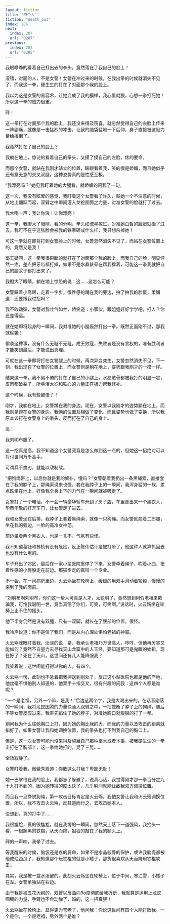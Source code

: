 ```yaml
---
layout: fiction
title: "四个人"
fiction: "death_bus"
index: 286
next:
  index: 287
  url: "0287"
previous:
  index: 285
  url: "0285"
---
```

我眼睁睁的看着自己打出去的拳头，竟然落在了我自己的脸上！

没错，对面的人，不是女警！女警在冲过来的时候，在我出拳的时候就消失不见了，而我这一拳，硬生生的打在了对面那个我的脸上。

我以为这是女警的易容术，让她变成了我的模样，我心里就狠，心想一拳打死她！所以这一拳的威力很重。

砰！

这一拳打在对面那个我的脸上，我还没来得及窃喜，就忽然觉得自己的左脸上传来一阵剧痛，就像是一击猛烈的冲击，让我的脑袋猛地一下后仰，身子直接被这股力量给撂倒了。

我竟然打在了自己的脸上？

我躺在地上，惊诧的看着自己的拳头，又摸了摸自己的左脸，疼的要命。

而那个女警，就站在我刚才站立的位置，眯眼看着我，笑的很是娇媚，而且她似乎还有意无意的交叉双腿，这种姿势真的是性感至极。

“我漂亮吗？”她见我盯着她的大腿看，就娇媚的问我了一句。

这一次，我没有眩晕的感觉，我盯着这个女警看了许久，趁她一个不注意的时候，从地上翻跃而起，双臂之中瞬间灌入龙蛇图腾之力量，对准女警的脸就打了过去。

我大喝一声：我让你浪！让你漂亮！

这一拳，我瞪大了眼睛，看的分明，拳头如流星掠过，对准她白皙的脸蛋就砸了过去。我可不在乎这张脸会被我的铁拳砸成什么样，我只想杀掉她！

可这一拳就在即将打到女警脸上的时候，女警忽然消失不见了，而站在女警位置上的，竟然又是我！

毫无疑问，这一拳我很果断的就打在了对面那个我的脸上，而我自己的脸，明显怦然一疼，差点把牙齿都打掉，如果不是水晶骸骨在帮我撑着，可能这一拳我就把自己的脑浆子都打出来了。

我瞪大了眼睛，躺在地上惊恐的说：这……这怎么可能？

女警踩着小高跟，走着一字步，很性感的蹲在我的旁边，拍了拍我的脸蛋，柔媚道：还要跟我过招吗？

我不敢动弹，女警对我吐气如兰，娇笑道：小家伙，跟姐姐好好学学吧，打人？你还差得远。

就在她即将起身的一瞬间，我对准她的小腿轰然打出一拳。既然正面刚不过，那我就偷袭！

偷袭这种事，没有什么无耻不无耻，成王败寇，失败者是没有言权的，唯有胜利者才能笑到最后，才能说出真理。

可就在这一拳即将打在女警腿上的时候，再次异变突生，女警忽然消失不见，下一刻，我出现在了女警的位置上，而女警则是躺在地上，姿势跟我刚才的一模一样。

结果这一拳，我不偏不倚的打在了自己的小腿上，水晶骸骨都被我打的明显一震，皮肉都破裂了，所幸活太岁和铁心的力量正在极力帮我修补。

这个时候，我有些醒悟了！

刚才，我躺在地上，女警蹲在我的身边。现在，女警以我刚才的姿势躺在地上，而我则是蹲在女警的身边。我俩的位置互相做了变化，而且姿势也做了变换，所以我原本该打在女警身上的拳头，反而打在了自己的身上。

高！

我刘明布服了。

这一招真是高，我不知道这个女警究竟是怎么做到这一点的，但她这一招绝对可以对付世间万千高手。

可谓兵不血刃，就能以敌制敌。

“把狗绳带上，以后你就是我的奴仆，懂吗？”女警朝着我扔出一条黑绳索，直接套在了我的脖子上，那绳索说来也怪，套在我脖子上的一瞬间，我浑身猛的一软，差点跌坐在地上，好像我全身上下的力气在一瞬间就被吸走了。

女警打了一个电话，不一会一辆豪华轿车开到了房子店，车里走出来一个黑衣人，毕恭毕敬的打开车门，让女警走了进去。

我和女警坐在后排，我脖子上套着黑绳索，就像一只狗绳。而女警就翘着二郎腿，坐在我的旁边，一脸的高冷女神范。

前边坐着两个黑衣人，也是一言不，气氛有些怪。

我不知道葛钰和苏桢有没有危险，反正陈伟估计是被打晕了，他这种人就算抓回去也没有什么用的。

车子开出了郊区，最后在一家小型医院里停了下来，女警牵着绳子，吹着小曲，扭着性感的小屁股走在前边。那猫步走的真叫一个专业。

不一会，在一间病房里边，火云殇坐在轮椅上，缓缓的用双手滑动着轮毂，慢慢的来到了我的面前。

“刘明布啊刘明布，你们这一帮人可真是人才，太聪明了，竟然想到用假老祖来欺骗我，可怜我聪明一世，竟当真信了你们，可笑，可笑啊。”说话时，火云殇坐在轮椅上止不住的摇头。

他下半身仍然是没有双腿，只有一双脚，就长在了腰部的位置，很怪。

我冷声说道：你不是信了我们，而是从内心深处惧怕老祖的神威。

火云殇眯眼盯着我，淡淡的说：是，我承认老祖乃万世高人，哼哼，但他再厉害又能如何？竟然不自量力去寻找天山龙窟中的人王经，要知道那可是鬼眼的始祖，现在好了？死在了天山，这世间还有几人能降服我？

我笑着说：这世间能打得过你的人，有四个。

火云殇一愣，此刻也不急着把我押送到别处了，反正这小型医院也都是他的产地，他丝毫不惧怕别人知道的，他双手十指交叉，很有兴趣的问我：这四个人都是谁呢？

“一个是老祖，另外一个嘛，是我！”后边这两个字，我是大喝出来的，在话音刚落的一瞬间，我将龙蛇图腾的力量快涌入双臂之中，一把拽断了脖子上的狗绳，随后不等女警反应过来，我率先掐住了她的脖子，对准她胸口就狠狠的打了一拳。

别问我为什么往她胸口上打，因为她的胸比我的大，而我的力量以及攻击的距离就掐好了，如果女警让我和她调换位置，我的拳头也打不到我自己的胸口上。

但是，这一次女警可能也没来得及施展自己那种巫术或者本事，被我硬生生的一拳击打在了胸部上，这一拳给她打的，晃了三晃……

全场寂静了。

女警盯着我，微蹙秀眉道：你敢这么打我？卑鄙无耻！

她一巴掌甩在我的脸上，我都忘了躲避了，说真心话，我觉得刚才那一拳百分之九十九打不到的，因为她转换的度太快了，几乎瞬间就能让敌我双方调换位置。

而且我一旦挣脱狗绳，第一攻击目标肯定是火云殇，我怕女警让我和火云殇调换位置，所以，我不攻击火云殇，反其道而行之，去攻击她本人。

没想到，真的打中了……

我很尴尬，真的很尴尬，就在我愣的一瞬间，忽然天上落下一道强风，我抬头一看，一根黝黑的铁棍，从天而降，狠狠的敲在了我的额头上。

砰的一声响，我晕了过去。

等我醒来的时候，脑袋还是疼的要命，如果不是水晶骸骨的保护，或许我脑壳都被砸成烂西瓜了，我知道那个玩铁棍的就是小矮子，那货很喜欢从天而降用铁棍攻击。

其实，我是被一盆水泼醒的。此刻火云殇坐在轮椅上，位于中间，寒江雪，小矮子在左。女警单独站在右边。

由于我是被五花大绑的，双臂以反曲向9o度彻底给我折断，我就算是运用上龙蛇图腾的力量，手臂也不会动弹了，妈的，这一招真狠！

火云殇坐在轮椅上，显得更为苍老了，他问我：你说这世间有四个人能打败我，一个是你，一个是老祖，另外两个是谁？